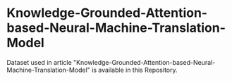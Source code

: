 # Knowledge-Grounded-Attention-based-Neural-Machine-Translation-Model
Dataset used in article "Knowledge-Grounded-Attention-based-Neural-Machine-Translation-Model" is available in this Repository.
